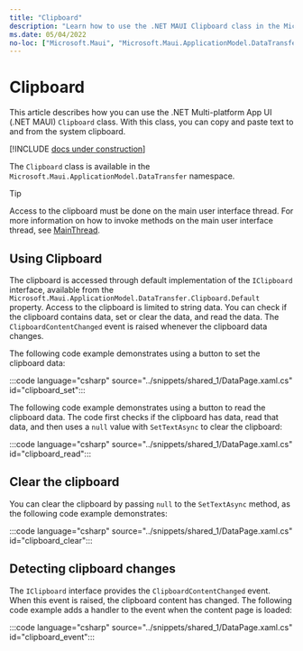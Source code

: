 ```yaml
---
title: "Clipboard"
description: "Learn how to use the .NET MAUI Clipboard class in the Microsoft.Maui.ApplicationModel.DataTransfer namespace, which lets you copy and paste text to the system clipboard"
ms.date: 05/04/2022
no-loc: ["Microsoft.Maui", "Microsoft.Maui.ApplicationModel.DataTransfer"]
---
```


# Clipboard

This article describes how you can use the .NET Multi-platform App UI (.NET MAUI) `Clipboard` class. With this class, you can copy and paste text to and from the system clipboard.

[!INCLUDE [docs under construction](~/includes/preview-note.md)]

The `Clipboard` class is available in the `Microsoft.Maui.ApplicationModel.DataTransfer` namespace.

> [!TIP]
> Access to the clipboard must be done on the main user interface thread. For more information on how to invoke methods on the main user interface thread, see [MainThread](../appmodel/main-thread.md).

## Using Clipboard

The clipboard is accessed through default implementation of the `IClipboard` interface, available from the `Microsoft.Maui.ApplicationModel.DataTransfer.Clipboard.Default` property. Access to the clipboard is limited to string data. You can check if the clipboard contains data, set or clear the data, and read the data. The `ClipboardContentChanged` event is raised whenever the clipboard data changes.

The following code example demonstrates using a button to set the clipboard data:

:::code language="csharp" source="../snippets/shared_1/DataPage.xaml.cs" id="clipboard_set":::

The following code example demonstrates using a button to read the clipboard data. The code first checks if the clipboard has data, read that data, and then uses a `null` value with `SetTextAsync` to clear the clipboard:

:::code language="csharp" source="../snippets/shared_1/DataPage.xaml.cs" id="clipboard_read":::

## Clear the clipboard

You can clear the clipboard by passing `null` to the `SetTextAsync` method, as the following code example demonstrates:

:::code language="csharp" source="../snippets/shared_1/DataPage.xaml.cs" id="clipboard_clear":::

## Detecting clipboard changes

The `IClipboard` interface provides the `ClipboardContentChanged` event. When this event is raised, the clipboard content has changed. The following code example adds a handler to the event when the content page is loaded:

:::code language="csharp" source="../snippets/shared_1/DataPage.xaml.cs" id="clipboard_event":::
